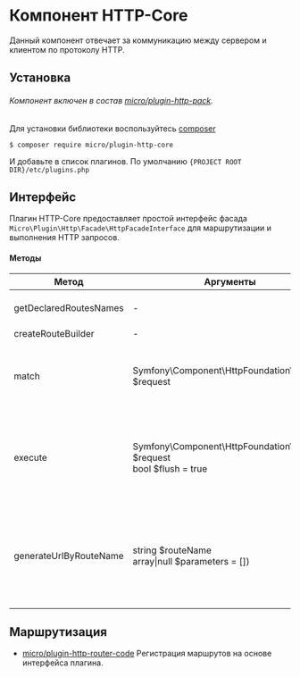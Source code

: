 # Компонент HTTP-Core

Данный компонент отвечает за коммуникацию между сервером и клиентом по протоколу HTTP.

## Установка

###### Компонент включен в состав [micro/plugin-http-pack](/docs/plugins/micro/plugin-http-pack).

Для установки библиотеки воспользуйтесь [composer](https://composer.org)

```shell
$ composer require micro/plugin-http-core
```

И добавьте в список плагинов. По умолчанию `{PROJECT ROOT DIR}/etc/plugins.php`


## Интерфейс

Плагин HTTP-Core предоставляет простой интерфейс фасада `Micro\Plugin\Http\Facade\HttpFacadeInterface` для маршрутизации и выполнения HTTP запросов.

#### Методы

| Метод  	                  |      Аргументы  	| Возвращаемый Тип | Описание |
|---	                      |---	              |---	             |---	      |
|  getDeclaredRoutesNames 	|  - 	              | string[]         | Список декларированных маршрутов   	      |
|  createRouteBuilder       |  -                | [Micro\Plugin\Http\Business\Route\RouteBuilderInterface](#RouteBuilderInterface) |  |
|  match                    | Symfony\Component\HttpFoundation\Request $request| RouteInterface | Возвращает маршрут, который подходит для конкретного запроса. |
|  execute                  | Symfony\Component\HttpFoundation\Request $request <br /> bool $flush = true | Symfony\Component\HttpFoundation\Response |Возвращает результат запроса. При flush=true, запрос сразу отправляется в output через Response::send()|
| generateUrlByRouteName    | string $routeName <br /> array\|null $parameters = []) | string | Генератор пути по имени маршрута. Параметры необходимы для определения переменных динамического маршрута. |

## Маршрутизация

  *  [micro/plugin-http-router-code](/docs/plugins/micro/plugin-http-router-code)  Регистрация маршрутов на основе интерфейса плагина.




